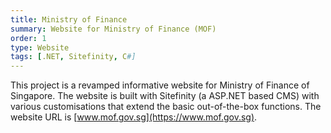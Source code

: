 ```yaml
---
title: Ministry of Finance
summary: Website for Ministry of Finance (MOF)
order: 1
type: Website
tags: [.NET, Sitefinity, C#]
---
```


This project is a revamped informative website for Ministry of Finance of Singapore. The website is built with Sitefinity (a ASP.NET based CMS) with various customisations that extend the basic out-of-the-box functions. The website URL is [www.mof.gov.sg](https://www.mof.gov.sg).